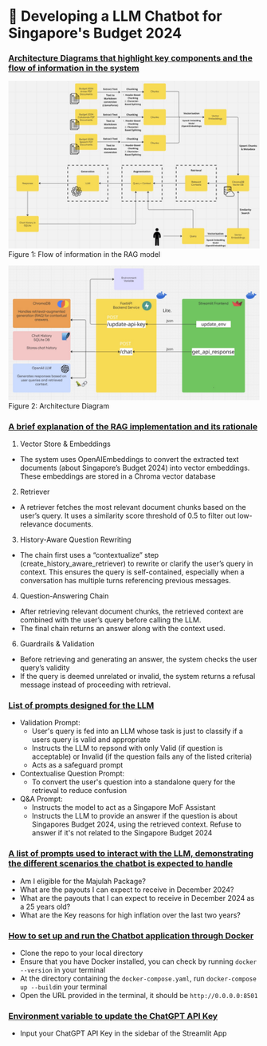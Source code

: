 # 🚀 Developing a LLM Chatbot for Singapore's Budget 2024

### <u> Architecture Diagrams that highlight key components and the flow of information in the system </u>
![Figure 1](diagrams/diagram1.jpg)
Figure 1: Flow of information in the RAG model

![Figure 2](diagrams/diagram2.jpg)
Figure 2: Architecture Diagram

### <u> A brief explanation of the RAG implementation and its rationale </u>
1) Vector Store & Embeddings
- The system uses OpenAIEmbeddings to convert the extracted text documents (about Singapore’s Budget 2024) into vector embeddings. These embeddings are stored in a Chroma vector database 
2) Retriever
- A retriever fetches the most relevant document chunks based on the user’s query. It uses a similarity score threshold of 0.5 to filter out low-relevance documents.
3) History-Aware Question Rewriting
- The chain first uses a “contextualize” step (create_history_aware_retriever) to rewrite or clarify the user’s query in context. This ensures the query is self-contained, especially when a conversation has multiple turns referencing previous messages.
4) Question-Answering Chain
- After retrieving relevant document chunks, the retrieved context are combined with the user’s query before calling the LLM.
- The final chain returns an answer along with the context used.
6) Guardrails & Validation
- Before retrieving and generating an answer, the system checks the user query’s validity 
- If the query is deemed unrelated or invalid, the system returns a refusal message instead of proceeding with retrieval.

### <u> List of prompts designed for the LLM </u>
- Validation Prompt: 
    - User's query is fed into an LLM whose task is just to classify if a users query is valid and appropriate
    - Instructs the LLM to repsond with only Valid (if question is acceptable) or Invalid (if the question fails any of the listed criteria)
    - Acts as a safeguard prompt 
- Contextualise Question Prompt: 
    - To convert the user's question into a standalone query for the retrieval to reduce confusion
- Q&A Prompt: 
    - Instructs the model to act as a Singapore MoF Assistant
    - Instructs the LLM to provide an answer if the question is about Singapores Budget 2024, using the retrieved context. Refuse to answer if it's not related to the Singapore Budget 2024

### <u> A list of prompts used to interact with the LLM, demonstrating the different scenarios the chatbot is expected to handle </u>
- Am I eligible for the Majulah Package?
- What are the payouts I can expect to receive in December 2024?
- What are the payouts that I can expect to receive in December 2024 as a 25 years old?
- What are the Key reasons for high inflation over the last two years?

### <u> How to set up and run the Chatbot application through Docker </u>
- Clone the repo to your local directory 
- Ensure that you have Docker installed, you can check by running `docker --version` in your terminal
- At the directory containing the `docker-compose.yaml`, run `docker-compose up --build`in your terminal
- Open the URL provided in the terminal, it should be `http://0.0.0.0:8501`

### <u> Environment variable to update the ChatGPT API Key </u>
- Input your ChatGPT API Key in the sidebar of the Streamlit App

